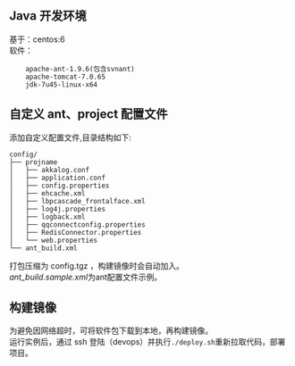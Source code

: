 ## Java 开发环境

基于：centos:6   
软件：
```
	apache-ant-1.9.6(包含svnant)
	apache-tomcat-7.0.65
	jdk-7u45-linux-x64
```

## 自定义 ant、project 配置文件

添加自定义配置文件,目录结构如下:
```
config/
├── projname
│   ├── akkalog.conf
│   ├── application.conf
│   ├── config.properties
│   ├── ehcache.xml
│   ├── lbpcascade_frontalface.xml
│   ├── log4j.properties
│   ├── logback.xml
│   ├── qqconnectconfig.properties
│   ├── RedisConnector.properties
│   └── web.properties
└── ant_build.xml
```
打包压缩为 config.tgz ，构建镜像时会自动加入。  
*ant_build.sample.xml*为ant配置文件示例。


## 构建镜像

为避免因网络超时，可将软件包下载到本地，再构建镜像。   
运行实例后，通过 ssh 登陆（devops）并执行`./deploy.sh`重新拉取代码，部署项目。
